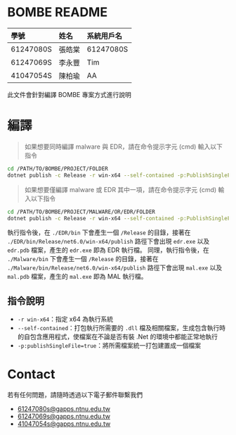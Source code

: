 # BOMBE README

| 學號 | 姓名 | 系統用戶名 |
| :-- | :-- | :-- |
| 61247080S | 張皓棠 | 61247080S |
| 61247069S | 李永豐 | Tim |
| 41047054S | 陳柏瑜 | AA |

此文件會針對編譯 BOMBE 專案方式進行說明

# 編譯

> 如果想要同時編譯 malware 與 EDR，請在命令提示字元 (cmd) 輸入以下指令
```bash
cd /PATH/TO/BOMBE/PROJECT/FOLDER
dotnet publish -c Release -r win-x64 --self-contained -p:PublishSingleFile=true
```

> 如果想要僅編譯 malware 或 EDR 其中一項，請在命令提示字元 (cmd) 輸入以下指令
```bash
cd /PATH/TO/BOMBE/PROJECT/MALWARE/OR/EDR/FOLDER
dotnet publish -c Release -r win-x64 --self-contained -p:PublishSingleFile=true
```

執行指令後，在 `./EDR/bin` 下會產生一個 `/Release` 的目錄，接著在 `./EDR/bin/Release/net6.0/win-x64/publish` 路徑下會出現 `edr.exe` 以及 `edr.pdb` 檔案，產生的 `edr.exe` 即為 EDR 執行檔。
同理，執行指令後，在 `./Malware/bin` 下會產生一個 `/Release` 的目錄，接著在 `./Malware/bin/Release/net6.0/win-x64/publish` 路徑下會出現 `mal.exe` 以及 `mal.pdb` 檔案，產生的 `mal.exe` 即為 MAL 執行檔。

## 指令說明

- `-r win-x64`：指定 x64 為執行系統
- `--self-contained`：打包執行所需要的 `.dll` 檔及相關檔案，生成包含執行時的自包含應用程式，使檔案在不論是否有裝 .Net 的環境中都能正常地執行
- `-p:publishSingleFile=true`：將所需檔案統一打包建置成一個檔案

# Contact

若有任何問題，請隨時透過以下電子郵件聯繫我們
- 61247080s@gapps.ntnu.edu.tw
- 61247069s@gapps.ntnu.edu.tw
- 41047054s@gapps.ntnu.edu.tw
